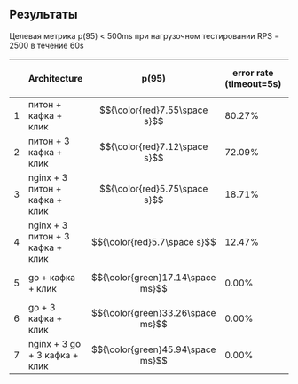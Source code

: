 
## Результаты

Целевая метрика p(95) < 500ms при нагрузочном тестировании RPS = 2500 в течение 60s


|     | Architecture                     | p(95)    | error rate (timeout=5s) | total requests (60s) | kafka lag (peak) | kafka lag solve |
| --- | -------------------------------- | -------- | ----------------------- | -------------------- | ---------------- | --------------- |
| 1   | питон + кафка + клик             | $${\color{red}7.55\space s}$$      | 80.27%                  | 34611                | 50               | 1:15            |
| 2   | питон + 3 кафка + клик           | $${\color{red}7.12\space s}$$      | 72.09%                  | 34064                | 98               | 1:15            |
| 3   | nginx + 3 питон + кафка + клик   | $${\color{red}5.75\space s}$$     | 18.71%                  | 67855                | 5200             | 1:15            |
| 4   | nginx + 3 питон + 3 кафка + клик | $${\color{red}5.7\space s}$$       | 12.47%                  | 73708                | 10000            | 1:15            |
| 5   | go + кафка + клик                | $${\color{green}17.14\space ms}$$  | 0.00%                   | 150001               | 90000            | 2:00            |
| 6   | go + 3 кафка + клик              | $${\color{green}33.26\space ms}$$  | 0.00%                   | 150001               | 110000           | 2:15            |
| 7   | nginx + 3 go + 3 кафка + клик    | $${\color{green}45.94\space ms}$$  | 0.00%                   | 150001               | 111000           | 2:30            |
 
